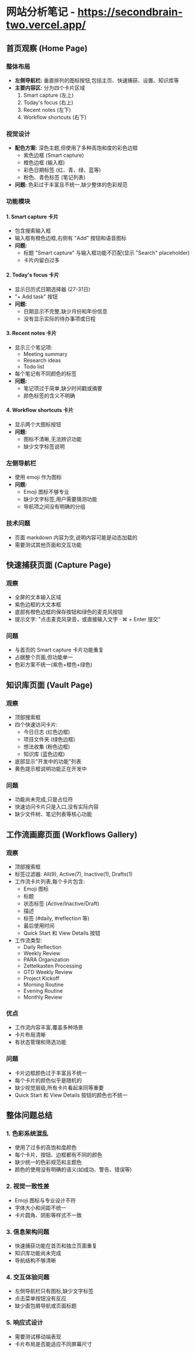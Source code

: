 # 网站分析笔记 - https://secondbrain-two.vercel.app/

## 首页观察 (Home Page)

### 整体布局
- **左侧导航栏:** 垂直排列的图标按钮,包括主页、快速捕获、设置、知识库等
- **主要内容区:** 分为四个卡片区域
  1. Smart capture (左上)
  2. Today's focus (右上)
  3. Recent notes (左下)
  4. Workflow shortcuts (右下)

### 视觉设计
- **配色方案:** 深色主题,但使用了多种高饱和度的彩色边框
  - 紫色边框 (Smart capture)
  - 橙色边框 (输入框)
  - 彩色日期标签 (红、青、绿、蓝等)
  - 粉色、青色标签 (笔记列表)
- **问题:** 色彩过于丰富且不统一,缺少整体的色彩规范

### 功能模块

#### 1. Smart capture 卡片
- 包含搜索输入框
- 输入框有橙色边框,右侧有 "Add" 按钮和语音图标
- **问题:** 
  - 标题 "Smart capture" 与输入框功能不匹配(显示 "Search" placeholder)
  - 卡片内留白过多

#### 2. Today's focus 卡片
- 显示日历式日期选择器 (27-31日)
- "+ Add task" 按钮
- **问题:**
  - 日期显示不完整,缺少月份和年份信息
  - 没有显示实际的待办事项或日程

#### 3. Recent notes 卡片
- 显示三个笔记项:
  - Meeting summary
  - Research ideas
  - Todo list
- 每个笔记有不同颜色的标签
- **问题:**
  - 笔记项过于简单,缺少时间戳或摘要
  - 颜色标签的含义不明确

#### 4. Workflow shortcuts 卡片
- 显示两个大图标按钮
- **问题:**
  - 图标不清晰,无法辨识功能
  - 缺少文字标签说明

### 左侧导航栏
- 使用 emoji 作为图标
- **问题:**
  - Emoji 图标不够专业
  - 缺少文字标签,用户需要猜测功能
  - 导航项之间没有明确的分组

### 技术问题
- 页面 markdown 内容为空,说明内容可能是动态加载的
- 需要测试其他页面和交互功能




## 快速捕获页面 (Capture Page)

### 观察
- 全屏的文本输入区域
- 紫色边框的大文本框
- 底部有橙色边框的保存按钮和绿色的麦克风按钮
- 提示文字: "点击麦克风录音，或直接输入文字 · ⌘ + Enter 提交"

### 问题
- 与首页的 Smart capture 卡片功能重复
- 占据整个页面,但功能单一
- 色彩方案不统一(紫色+橙色+绿色)

## 知识库页面 (Vault Page)

### 观察
- 顶部搜索框
- 四个快速访问卡片:
  - 今日日志 (红色边框)
  - 项目文件夹 (绿色边框)
  - 想法收集 (粉色边框)
  - 知识库 (蓝色边框)
- 底部显示"开发中的功能"列表
- 黄色提示框说明功能正在开发中

### 问题
- 功能尚未完成,只是占位符
- 快速访问卡片只是入口,没有实际内容
- 缺少文件树、笔记列表等核心功能

## 工作流画廊页面 (Workflows Gallery)

### 观察
- 顶部搜索框
- 标签过滤器: All(9), Active(7), Inactive(1), Drafts(1)
- 工作流卡片列表,每个卡片包含:
  - Emoji 图标
  - 标题
  - 状态标签 (Active/Inactive/Draft)
  - 描述
  - 标签 (#daily, #reflection 等)
  - 最后使用时间
  - Quick Start 和 View Details 按钮
- 工作流类型:
  - Daily Reflection
  - Weekly Review
  - PARA Organization
  - Zettelkasten Processing
  - GTD Weekly Review
  - Project Kickoff
  - Morning Routine
  - Evening Routine
  - Monthly Review

### 优点
- 工作流内容丰富,覆盖多种场景
- 卡片布局清晰
- 有状态管理和筛选功能

### 问题
- 卡片边框颜色过于丰富且不统一
- 每个卡片的颜色似乎是随机的
- 缺少视觉层级,所有卡片看起来同等重要
- Quick Start 和 View Details 按钮的颜色也不统一

## 整体问题总结

### 1. 色彩系统混乱
- 使用了过多的高饱和度颜色
- 每个卡片、按钮、边框都有不同的颜色
- 缺少统一的色彩规范和主题色
- 颜色的使用没有明确的语义(如成功、警告、错误等)

### 2. 视觉一致性差
- Emoji 图标与专业设计不符
- 字体大小和间距不统一
- 卡片圆角、阴影等样式不一致

### 3. 信息架构问题
- 快速捕获功能在首页和独立页面重复
- 知识库功能尚未完成
- 导航结构不够清晰

### 4. 交互体验问题
- 左侧导航栏只有图标,缺少文字标签
- 点击菜单按钮没有反应
- 缺少面包屑导航或页面标题

### 5. 响应式设计
- 需要测试移动端表现
- 卡片布局是否能适应不同屏幕尺寸

